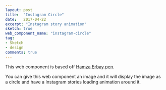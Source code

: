 ```yaml
---
layout: post
title:  "Instagram Circle"
date:   2017-04-22
excerpt: "Instagram story animation"
sketch: true
web_component_name: "instagram-circle"
tag:
- Sketch
- design
comments: true
---
```



This web component is based off [Hamza Erbay pen](http://codepen.io/hamzaerbay/pen/LyEjZR).

You can give this web component an image and it will display the image as a circle and have a Instagram stories loading animation around it.

<div style="text-align:center;">
	<instagram-circle>
		<img src="https://en.gravatar.com/userimage/8283692/4c9d9ec1cd3fd02acb5ac9572e3583da?size=200" alt="" />
	</instagram-circle>
	<instagram-circle>
		<img src="https://scontent-syd2-1.xx.fbcdn.net/v/t1.0-9/11017868_926973117344414_1053552140689169145_n.png?oh=ee647c50d17542507017aa485b9033f0&oe=59961D30" alt="" />
	</instagram-circle>
	<instagram-circle>
		<img src="https://scontent-syd2-1.xx.fbcdn.net/v/t31.0-8/17505233_10156010040954358_1075709514478041873_o.jpg?oh=183dde477fa041e45276d00386ce059f&oe=594D46BD" alt="" />
	</instagram-circle>
</div>
